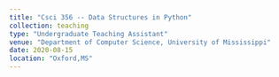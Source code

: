 ```yaml
---
title: "Csci 356 -- Data Structures in Python"
collection: teaching
type: "Undergraduate Teaching Assistant"
venue: "Department of Computer Science, University of Mississippi"
date: 2020-08-15
location: "Oxford,MS"
---
```

